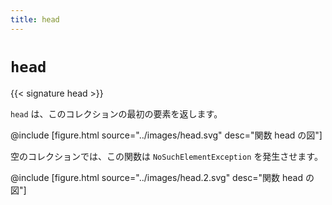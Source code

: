 ```yaml
---
title: head
---
```


# `head`

{{< signature head >}}

`head` は、このコレクションの最初の要素を返します。

@include [figure.html source="../images/head.svg" desc="関数 head の図"]

空のコレクションでは、この関数は `NoSuchElementException` を発生させます。

@include [figure.html source="../images/head.2.svg" desc="関数 head の図"]
